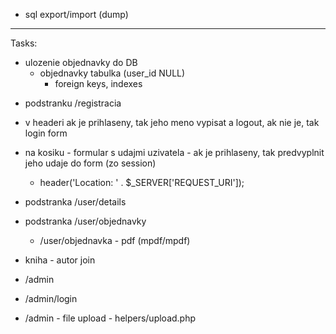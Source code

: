+ sql export/import (dump)

---------------
Tasks:
+ ulozenie objednavky do DB
	+ objednavky tabulka (user_id NULL)
		 + foreign keys, indexes

- podstranku /registracia

- v headeri ak je prihlaseny, tak jeho meno vypisat a logout, ak nie je, tak login form

- na kosiku - formular s udajmi uzivatela - ak je prihlaseny, tak predvyplnit jeho udaje do form (zo session)


  - header('Location: ' . $_SERVER['REQUEST_URI']);

- podstranka /user/details
- podstranka /user/objednavky
	- /user/objednavka - pdf (mpdf/mpdf)

- kniha - autor join

- /admin
- /admin/login
- /admin - file upload - helpers/upload.php